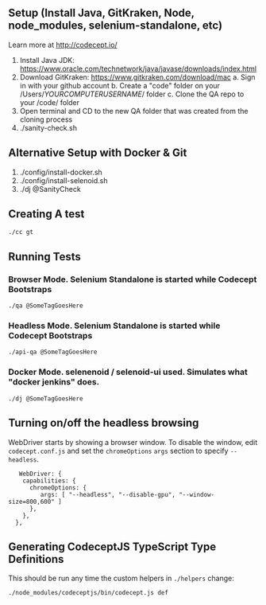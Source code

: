 ## Setup (Install Java, GitKraken, Node, node_modules, selenium-standalone, etc)
Learn more at http://codecept.io/

1. Install Java JDK: https://www.oracle.com/technetwork/java/javase/downloads/index.html
2. Download GitKraken: https://www.gitkraken.com/download/mac
  a. Sign in with your github account
  b. Create a "code" folder on your /Users/*YOURCOMPUTERUSERNAME*/ folder
  c. Clone the QA repo to your /code/ folder
3. Open terminal and CD to the new QA folder that was created from the cloning process
4. ./sanity-check.sh    

## Alternative Setup with Docker & Git
1. ./config/install-docker.sh
2. ./config/install-selenoid.sh
3. ./dj @SanityCheck

## Creating A test

  ```Termainal
  ./cc gt
  ```

## Running Tests

### Browser Mode. Selenium Standalone is started while Codecept Bootstraps

  ```Termainal
  ./qa @SomeTagGoesHere
  ```
### Headless Mode. Selenium Standalone is started while Codecept Bootstraps

  ```Termainal
  ./api-qa @SomeTagGoesHere
  ```
### Docker Mode. selenenoid / selenoid-ui used. Simulates what "docker jenkins" does.

  ```Termainal
  ./dj @SomeTagGoesHere
  ```

  ## Turning on/off the headless browsing
  WebDriver starts by showing a browser window. To disable the window, edit `codecept.conf.js` and set the `chromeOptions` `args` section to specify `--headless`.
  ```
     WebDriver: {      
      capabilities: {        
        chromeOptions: {
           args: [ "--headless", "--disable-gpu", "--window-size=800,600" ]
        },
      },
    },
  ```

## Generating CodeceptJS TypeScript Type Definitions

This should be run any time the custom helpers in `./helpers` change:

```
./node_modules/codeceptjs/bin/codecept.js def
```